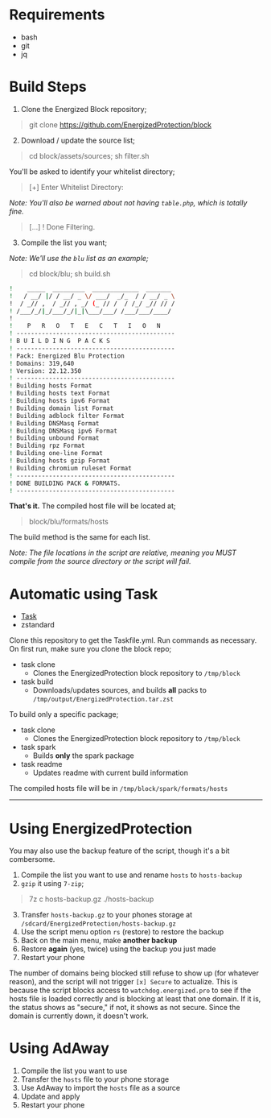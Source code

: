 # Requirements

 * bash
 * git
 * jq

# Build Steps

1. Clone the Energized Block repository;

> git clone https://github.com/EnergizedProtection/block

2. Download / update the source list;

> cd block/assets/sources; sh filter.sh

You'll be asked to identify your whitelist directory;

> [+] Enter Whitelist Directory:

_Note: You'll also be warned about not having `table.php`, which is totally fine._

> [...]
> ! Done Filtering.

3. Compile the list you want;

_Note: We'll use the `blu` list as an example;_

> cd block/blu; sh build.sh

```sh
!    _____  _________  _____________  _______
!   / __/ |/ / __/ _ \/ ___/  _/_  / / __/ _ \
!  / _// ,  / _// , _/ (_ // /  / /_/ _// // /
! /___/_/|_/___/_/|_|\___/___/ /___/___/____/
!
!    P   R   O   T   E   C   T   I   O   N
! --------------------------------------------
! B U I L D I N G  P A C K S
! --------------------------------------------
! Pack: Energized Blu Protection
! Domains: 319,640
! Version: 22.12.350
! --------------------------------------------
! Building hosts Format
! Building hosts text Format
! Building hosts ipv6 Format
! Building domain list Format
! Building adblock filter Format
! Building DNSMasq Format
! Building DNSMasq ipv6 Format
! Building unbound Format
! Building rpz Format
! Building one-line Format
! Building hosts gzip Format
! Building chromium ruleset Format
! --------------------------------------------
! DONE BUILDING PACK & FORMATS.
! --------------------------------------------
```

__That's it.__ The compiled host file will be located at;

> block/blu/formats/hosts

The build method is the same for each list.

_Note: The file locations in the script are relative, meaning you MUST compile from the source directory or the script will fail._

# Automatic using Task

 * [Task](https://github.com/go-task/task)
 * zstandard

Clone this repository to get the Taskfile.yml. Run commands as necessary. On first run, make sure you clone the block repo;

 * task clone
   * Clones the EnergizedProtection block repository to `/tmp/block`
 * task build
   * Downloads/updates sources, and builds **all** packs to `/tmp/output/EnergizedProtection.tar.zst`

To build only a specific package;

 * task clone
   * Clones the EnergizedProtection block repository to `/tmp/block`
 * task spark
   * Builds **only** the spark package
 * task readme
   * Updates readme with current build information

The compiled hosts file will be in `/tmp/block/spark/formats/hosts`

--------------------------------

# Using EnergizedProtection

You may also use the backup feature of the script, though it's a bit combersome.

1. Compile the list you want to use and rename `hosts` to `hosts-backup`
2. `gzip` it using `7-zip`;

> 7z c hosts-backup.gz ./hosts-backup

3. Transfer `hosts-backup.gz` to your phones storage at `/sdcard/EnergizedProtection/hosts-backup.gz`
4. Use the script menu option `rs` (restore) to restore the backup
5. Back on the main menu, make **another backup**
6. Restore **again** (yes, twice) using the backup you just made
7. Restart your phone

The number of domains being blocked still refuse to show up (for whatever reason), and the script will not trigger `[x] Secure` to actualize. This is because the script blocks access to `watchdog.energized.pro` to see if the hosts file is loaded correctly and is blocking at least that one domain. If it is, the status shows as "secure," if not, it shows as not secure. Since the domain is currently down, it doesn't work.

# Using AdAway

1. Compile the list you want to use
2. Transfer the `hosts` file to your phone storage
3. Use AdAway to import the `hosts` file as a source
4. Update and apply
5. Restart your phone
